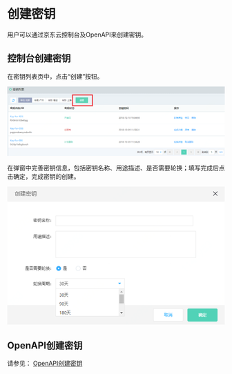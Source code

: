 # 创建密钥

用户可以通过京东云控制台及OpenAPI来创建密钥。

## 控制台创建密钥

在密钥列表页中，点击“创建”按钮。

![创建密钥](/image/Key-Management-Service/创建密钥.png)

在弹窗中完善密钥信息，包括密钥名称、用途描述、是否需要轮换；填写完成后点击确定，完成密钥的创建。

![创建密钥弹窗](/image/Key-Management-Service/创建密钥弹窗.png)

## OpenAPI创建密钥
请参见： [OpenAPI创建密钥](/API/Key-Management-Service/Key-Management-Service/createKey.md)
